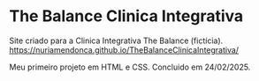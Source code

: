 # The Balance Clinica Integrativa
Site criado para a Clinica Integrativa The Balance (fictícia).
https://nuriamendonca.github.io/TheBalanceClinicaIntegrativa/


Meu primeiro projeto em HTML e CSS.
Concluido em 24/02/2025.
